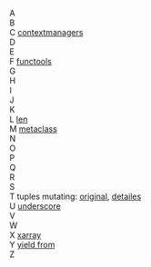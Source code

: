 A  
B  
C [contextmanagers](./code_snippets/C_contextmanagers.py)  
D  
E  
F [functools](./code_snippets/F_functools.py)  
G  
H  
I  
J  
K  
L [len](./code_snippets/L_len.py)  
M [metaclass](./code_snippets/M_metaclass.py)  
N  
O  
P  
Q  
R  
S  
T tuples mutating: [original](./code_snippets/T_tuple.py), [detailes](./code_snippets/T_tuple_edited.py)  
U [underscore](./code_snippets/U_underscore.py)  
V  
W  
X [xarray](./code_snippets/X_xarray.py)   
Y [yield from](./code_snippets/Y_yield_from.py)  
Z  
